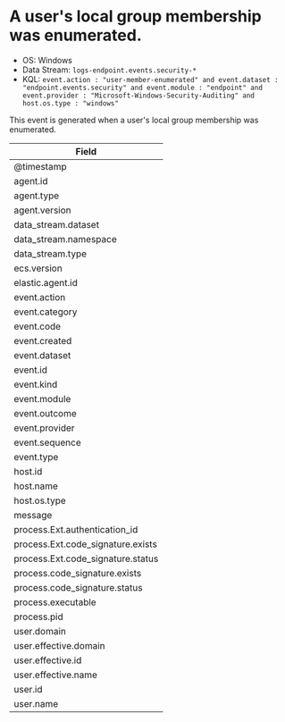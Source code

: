 # A user's local group membership was enumerated.

- OS: Windows
- Data Stream: `logs-endpoint.events.security-*`
- KQL: `event.action : "user-member-enumerated" and event.dataset : "endpoint.events.security" and event.module : "endpoint" and event.provider : "Microsoft-Windows-Security-Auditing" and host.os.type : "windows"`

This event is generated when a user's local group membership was enumerated.

| Field |
|---|
| @timestamp |
| agent.id |
| agent.type |
| agent.version |
| data_stream.dataset |
| data_stream.namespace |
| data_stream.type |
| ecs.version |
| elastic.agent.id |
| event.action |
| event.category |
| event.code |
| event.created |
| event.dataset |
| event.id |
| event.kind |
| event.module |
| event.outcome |
| event.provider |
| event.sequence |
| event.type |
| host.id |
| host.name |
| host.os.type |
| message |
| process.Ext.authentication_id |
| process.Ext.code_signature.exists |
| process.Ext.code_signature.status |
| process.code_signature.exists |
| process.code_signature.status |
| process.executable |
| process.pid |
| user.domain |
| user.effective.domain |
| user.effective.id |
| user.effective.name |
| user.id |
| user.name |

